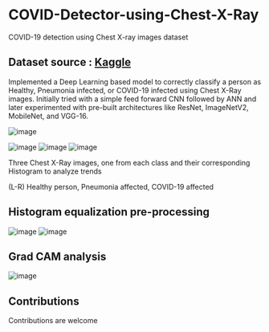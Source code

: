 # COVID-Detector-using-Chest-X-Ray

COVID-19 detection using Chest X-ray images dataset

## Dataset source : [Kaggle](https://www.kaggle.com/paultimothymooney/chest-xray-pneumonia)

Implemented a Deep Learning based model to correctly classify a person as Healthy, Pneumonia infected, or COVID-19 infected using Chest X-Ray images. Initially tried with a simple feed forward CNN followed by ANN and later experimented with pre-built architectures like ResNet, ImageNetV2, MobileNet, and VGG-16.

![image](https://user-images.githubusercontent.com/46895613/123671597-17092c00-d85c-11eb-92c5-756cac42d092.png)

![image](https://user-images.githubusercontent.com/46895613/123671678-2b4d2900-d85c-11eb-94f4-9ad9f48a5f4a.png)
![image](https://user-images.githubusercontent.com/46895613/123671733-3b650880-d85c-11eb-84e7-dae8cc88c178.png)
![image](https://user-images.githubusercontent.com/46895613/123671693-30aa7380-d85c-11eb-9fd0-04e46acc73a6.png)

Three Chest X-Ray images, one from each class and their corresponding Histogram to analyze trends

(L-R) Healthy person, Pneumonia affected, COVID-19 affected

## Histogram equalization pre-processing

![image](https://user-images.githubusercontent.com/46895613/123672192-af071580-d85c-11eb-9101-4c496efaa472.png)
![image](https://user-images.githubusercontent.com/46895613/123672153-a6164400-d85c-11eb-9dda-1c4d44f28db3.png)

## Grad CAM analysis

![image](https://user-images.githubusercontent.com/46895613/123672323-ce9e3e00-d85c-11eb-84a1-4edc0ccbac27.png)

## Contributions

Contributions are welcome

